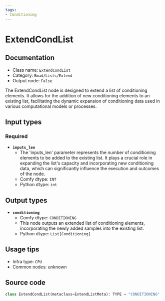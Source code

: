 ```yaml
---
tags:
- Conditioning
---
```


# ExtendCondList
## Documentation
- Class name: `ExtendCondList`
- Category: `Bmad/Lists/Extend`
- Output node: `False`

The ExtendCondList node is designed to extend a list of conditioning elements. It allows for the addition of new conditioning elements to an existing list, facilitating the dynamic expansion of conditioning data used in various computational models or processes.
## Input types
### Required
- **`inputs_len`**
    - The 'inputs_len' parameter represents the number of conditioning elements to be added to the existing list. It plays a crucial role in expanding the list's capacity and incorporating new conditioning data, which can significantly influence the execution and outcomes of the node.
    - Comfy dtype: `INT`
    - Python dtype: `int`
## Output types
- **`conditioning`**
    - Comfy dtype: `CONDITIONING`
    - This node outputs an extended list of conditioning elements, incorporating the newly added samples into the existing list.
    - Python dtype: `List[Conditioning]`
## Usage tips
- Infra type: `CPU`
- Common nodes: unknown


## Source code
```python
class ExtendCondList(metaclass=ExtendListMeta): TYPE = "CONDITIONING"

```
